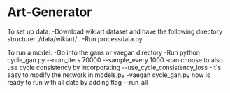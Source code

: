 # Art-Generator
To set up data:
-Download wikiart dataset and have the following directory structure: ./data/wikiart/..
-Run processdata.py

To run a model:
-Go into the gans or vaegan directory
-Run python cycle_gan.py --num_iters 70000 --sample_every 1000
	-can choose to also use cycle consistency by incorporating --use_cycle_consistency_loss
-It's easy to modify the network in models.py
-vaegan cycle_gan.py now is ready to run with all data by adding flag --run_all 
